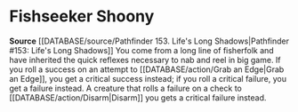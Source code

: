 ﻿---
id: '55'
name: Fishseeker Shoony
rarity: Common
rus_type_level: null
source: '[[DATABASE/source/Pathfinder 153. Life''s Long Shadows|Pathfinder #153: Life''s
  Long Shadows]]'
trait: null
type: Heritage

---
# Fishseeker Shoony

**Source** [[DATABASE/source/Pathfinder 153. Life's Long Shadows|Pathfinder #153: Life's Long Shadows]]
You come from a long line of fisherfolk and have inherited the quick reflexes necessary to nab and reel in big game. If you roll a success on an attempt to [[DATABASE/action/Grab an Edge|Grab an Edge]], you get a critical success instead; if you roll a critical failure, you get a failure instead. A creature that rolls a failure on a check to [[DATABASE/action/Disarm|Disarm]] you gets a critical failure instead.